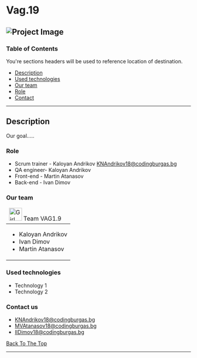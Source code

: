 # Vag.19

![Project Image](project-image-url)
---
### Table of Contents
You're sections headers will be used to reference location of destination.

- [Description](#description)
- [Used technologies](#used-technologies)
- [Our team](#our-team)
- [Role](#role) 
- [Contact](#contact-us)

---

## Description
Our goal.....
### Role
- Scrum trainer - Kaloyan Andrikov KNAndrikov18@codingburgas.bg
- QA engineer- Kaloyan Andrikov
- Front-end - Martin Atanasov 
- Back-end - Ivan Dimov
### Our team
<table>
  <thead>
    <tr>
      <td align="left">
<img src="https://media.discordapp.net/attachments/807241767974862858/817871387909160970/Z.jpg" alt="Girl in a jacket" width="35" height="35">     Team VAG1.9
      </td>
    </tr>
  </thead>
  <tbody>
    <tr>
      <td>
        <ul>
          <li>Kaloyan Andrikov</li>
          <li>Ivan Dimov</li>
          <li>Martin Atanasov</li>
        </ul>
      </td>
    </tr>
  </tbody>
</table>


### Used technologies

- Technology 1
- Technology 2
### Contact us
- KNAndrikov18@codingburgas.bg
- MVAtanasov18@codingburgas.bg
- IIDimov18@codingburgas.bg

[Back To The Top](#read-me-template)

---

